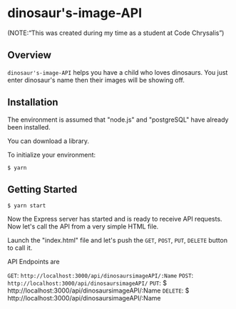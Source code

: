 # dinosaur's-image-API
 (NOTE:“This was created during my time as a student at Code Chrysalis”)

## Overview

`dinosaur's-image-API` helps you have a child who loves dinosaurs. You just enter dinosaur's name
 then their images will be showing off.


## Installation
The environment is assumed that "node.js" and "postgreSQL" have already been installed.

You can download a library.

To initialize your environment:

    $ yarn



## Getting Started

    $ yarn start

Now the Express server has started and is ready to receive API requests.
Now let's call the API from a very simple HTML file.

Launch the "index.html" file and let's push the `GET`, `POST`, `PUT`, `DELETE` button to call it.

API Endpoints are  

`GET`: `http://localhost:3000/api/dinosaursimageAPI/:Name`
`POST`: `http://localhost:3000/api/dinosaursimageAPI/`
`PUT`: $ http://localhost:3000/api/dinosaursimageAPI/:Name
`DELETE`: $ http://localhost:3000/api/dinosaursimageAPI/:Name